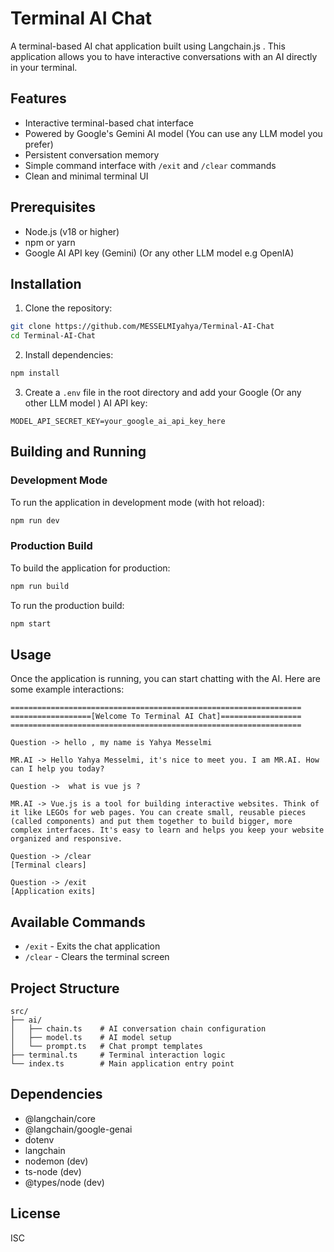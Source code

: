 # Terminal AI Chat

A terminal-based AI chat application built using Langchain.js . This application allows you to have interactive conversations with an AI directly in your terminal.

## Features

- Interactive terminal-based chat interface
- Powered by Google's Gemini AI model (You can use any LLM model you prefer)
- Persistent conversation memory
- Simple command interface with `/exit` and `/clear` commands
- Clean and minimal terminal UI

## Prerequisites

- Node.js (v18 or higher)
- npm or yarn
- Google AI API key (Gemini) (Or any other LLM model e.g OpenIA)

## Installation

1. Clone the repository:

```bash
git clone https://github.com/MESSELMIyahya/Terminal-AI-Chat
cd Terminal-AI-Chat
```

2. Install dependencies:

```bash
npm install
```

3. Create a `.env` file in the root directory and add your Google (Or any other LLM model ) AI API key:

```env
MODEL_API_SECRET_KEY=your_google_ai_api_key_here
```

## Building and Running

### Development Mode

To run the application in development mode (with hot reload):

```bash
npm run dev
```

### Production Build

To build the application for production:

```bash
npm run build
```

To run the production build:

```bash
npm start
```

## Usage

Once the application is running, you can start chatting with the AI. Here are some example interactions:

```
=================================================================
==================[Welcome To Terminal AI Chat]==================
=================================================================

Question -> hello , my name is Yahya Messelmi

MR.AI -> Hello Yahya Messelmi, it's nice to meet you. I am MR.AI. How can I help you today?

Question ->  what is vue js ?

MR.AI -> Vue.js is a tool for building interactive websites. Think of it like LEGOs for web pages. You can create small, reusable pieces (called components) and put them together to build bigger, more complex interfaces. It's easy to learn and helps you keep your website organized and responsive.

Question -> /clear
[Terminal clears]

Question -> /exit
[Application exits]
```

## Available Commands

- `/exit` - Exits the chat application
- `/clear` - Clears the terminal screen

## Project Structure

```
src/
├── ai/
│   ├── chain.ts    # AI conversation chain configuration
│   ├── model.ts    # AI model setup
│   └── prompt.ts   # Chat prompt templates
├── terminal.ts     # Terminal interaction logic
└── index.ts        # Main application entry point
```

## Dependencies

- @langchain/core
- @langchain/google-genai
- dotenv
- langchain
- nodemon (dev)
- ts-node (dev)
- @types/node (dev)

## License

ISC
